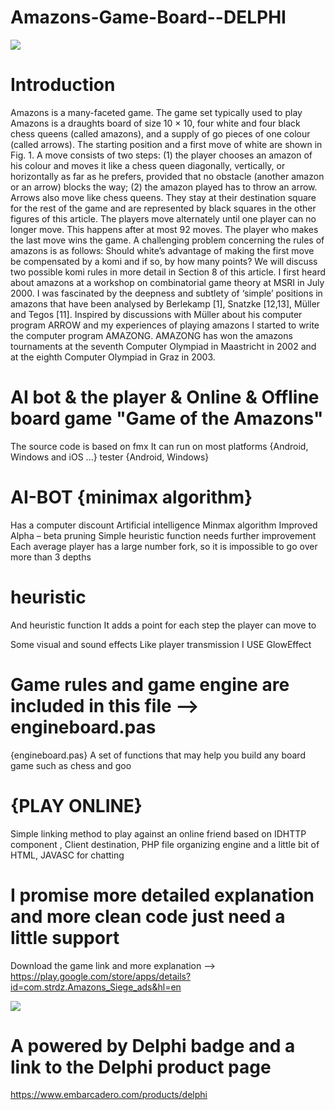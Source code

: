 # Amazons-Game-Board--DELPHI



![](https://github.com/okbach/Amazons-Game-Board---DELPHI/blob/main/Untitled-500--1024.png?raw=true)

# Introduction
Amazons is a many-faceted game. The game set typically used to play Amazons is a draughts board of size 10 × 10,
four white and four black chess queens (called amazons), and a supply of go pieces of one colour (called arrows). The
starting position and a first move of white are shown in Fig. 1. A move consists of two steps: (1) the player chooses
an amazon of his colour and moves it like a chess queen diagonally, vertically, or horizontally as far as he prefers,
provided that no obstacle (another amazon or an arrow) blocks the way; (2) the amazon played has to throw an arrow.
Arrows also move like chess queens. They stay at their destination square for the rest of the game and are represented
by black squares in the other figures of this article. The players move alternately until one player can no longer move.
This happens after at most 92 moves. The player who makes the last move wins the game. A challenging problem
concerning the rules of amazons is as follows: Should white’s advantage of making the first move be compensated by a
komi and if so, by how many points? We will discuss two possible komi rules in more detail in Section 8 of this article.
I first heard about amazons at a workshop on combinatorial game theory at MSRI in July 2000. I was fascinated by
the deepness and subtlety of ‘simple’ positions in amazons that have been analysed by Berlekamp [1], Snatzke [12,13],
Müller and Tegos [11]. Inspired by discussions with Müller about his computer program ARROW and my experiences
of playing amazons I started to write the computer program AMAZONG. AMAZONG has won the amazons tournaments
at the seventh Computer Olympiad in Maastricht in 2002 and at the eighth Computer Olympiad in Graz in 2003.

# AI bot &amp; the player &amp; Online &amp; Offline board game "Game of the Amazons" 

The source code is based on fmx
It can run on most platforms {Android, Windows and iOS  ...}
tester {Android, Windows} 

# AI-BOT {minimax algorithm}
Has a computer discount
Artificial intelligence
Minmax algorithm
Improved Alpha – beta pruning
Simple heuristic function needs further improvement
Each average player has a large number fork, so it is impossible to go over more than 3 depths

# heuristic
And heuristic function
It adds a point for each step the player can move to

Some visual and sound effects Like player transmission I USE GlowEffect 

# Game rules and game engine are included in this file --> engineboard.pas
{engineboard.pas}
A set of functions that may help you build any board game such as chess and goo

# {PLAY ONLINE} 
Simple linking method to play against an online friend based on IDHTTP component
, Client destination, PHP file organizing engine and a little bit of HTML, JAVASC for chatting


# I promise more detailed explanation and more clean code just need a little support

Download the game link and more explanation --> https://play.google.com/store/apps/details?id=com.strdz.Amazons_Siege_ads&hl=en


![](https://github.com/okbach/Amazons-Game-Board---DELPHI/blob/main/Embarcadero%20Delphi%20213px.png?raw=true)
# A powered by Delphi badge and a link to the Delphi product page 
https://www.embarcadero.com/products/delphi
